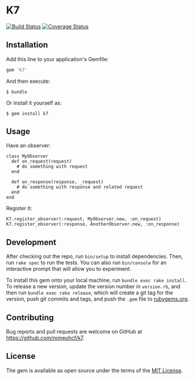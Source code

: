 # K7

[![Build Status](https://travis-ci.org/romeuhcf/k7.svg?branch=master)](https://travis-ci.org/romeuhcf/k7)
[![Coverage Status](https://coveralls.io/repos/github/romeuhcf/k7/badge.svg?branch=master)](https://coveralls.io/github/romeuhcf/k7?branch=master)
## Installation

Add this line to your application's Gemfile:

```ruby
gem 'k7'
```

And then execute:

    $ bundle

Or install it yourself as:

    $ gem install k7

## Usage

Have an observer:
```
class MyObserver
  def on_request(request)
    # do something with request
  end

  def on_response(response, _request)
    # do something with response and related request
  end
end
```

Register it:
```
K7.register_observer(:request, MyObserver.new, :on_request)
K7.register_observer(:response, AnotherObserver.new, :on_response)
```

## Development

After checking out the repo, run `bin/setup` to install dependencies. Then, run `rake spec` to run the tests. You can also run `bin/console` for an interactive prompt that will allow you to experiment.

To install this gem onto your local machine, run `bundle exec rake install`. To release a new version, update the version number in `version.rb`, and then run `bundle exec rake release`, which will create a git tag for the version, push git commits and tags, and push the `.gem` file to [rubygems.org](https://rubygems.org).

## Contributing

Bug reports and pull requests are welcome on GitHub at https://github.com/romeuhcf/k7.

## License

The gem is available as open source under the terms of the [MIT License](https://opensource.org/licenses/MIT).
